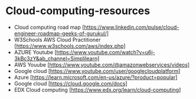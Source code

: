 # Cloud-computing-resources

* Cloud computing road map [https://www.linkedin.com/pulse/cloud-engineer-roadmap-geeks-of-gurukul/]
* W3Schools AWS Cloud Practitioner  [https://www.w3schools.com/aws/index.php]
* AZURE Youtube [https://www.youtube.com/watch?v=u6j-3kBc3zY&ab_channel=Simplilearn]
* AWS Youube [https://www.youtube.com/@amazonwebservices/videos]
* Google cloud [https://www.youtube.com/user/googlecloudplatform] 
* Azure [https://learn.microsoft.com/en-us/azure/?product=popular]
* Google cloud [https://cloud.google.com/docs]
* EDX Cloud computing [https://www.edx.org/learn/cloud-computing]


